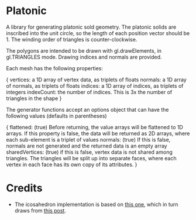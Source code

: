 # Platonic

A library for generating platonic sold geometry. The platonic solids are inscribed into the unit circle, so the length of each position vector should be 1. The winding order of triangles is counter-clockwise.

The polygons are intended to be drawn with gl.drawElements, in gl.TRIANGLES mode. Drawing indices and normals are provided.

Each mesh has the following properties:

{
    vertices: a 1D array of vertex data, as triplets of floats
    normals: a 1D array of normals, as triplets of floats
    indices: a 1D array of indices, as triplets of integers
    indexCount: the number of indices. This is 3x the number of triangles in the shape
}

The generator functions accept an options object that can have the following values (defaults in parentheses)

{
    flattened: (true) Before returning, the value arrays will be flattened to 1D arrays. If this property is false, the data will be returned as 2D arrays, where each sub-element is a triplet of values
    normals: (true) If this is false, normals are not generated and the returned data is an empty array
    sharedVertices: (true) if this is false, vertex data is not shared among triangles. The triangles will be split up into separate faces, where each vertex in each face has its own copy of its attributes.
}


# Credits

- The icosahedron implementation is based on [this one](https://github.com/hughsk/icosphere), which in turn draws from [this post](http://blog.andreaskahler.com/2009/06/creating-icosphere-mesh-in-code.html).
